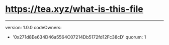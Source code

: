 # https://tea.xyz/what-is-this-file
---
version: 1.0.0
codeOwners:
  - '0x271d8Ee634D46a5564C07214Db5172fd12Fc38cD'
quorum: 1

